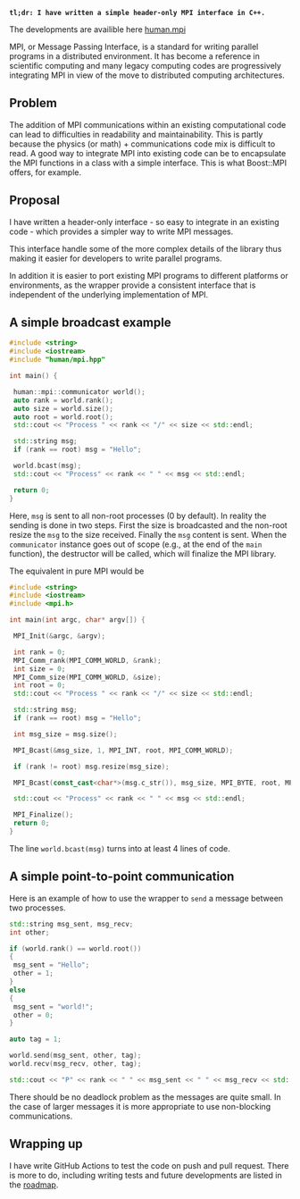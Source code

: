 <!--
title: Write a header-only object oriented interface around MPI
slug: notes/write-interface-mpi
date: 2023-04-07
description: Write interface around MPI.
categories: C++, MPI
-->

**`tl;dr: I have written a simple header-only MPI interface in C++.`**

The developments are availible here [human.mpi](https://github.com/kennethassogba/human.mpi)

MPI, or Message Passing Interface, is a standard for writing parallel programs in a distributed environment. It has become a reference in scientific computing and many legacy computing codes are progressively integrating MPI in view of the move to distributed computing architectures.

## Problem

The addition of MPI communications within an existing computational code can lead to difficulties in readability and maintainability. This is partly because the physics (or math) + communications code mix is difficult to read. A good way to integrate MPI into existing code can be to encapsulate the MPI functions in a class with a simple interface. This is what Boost::MPI offers, for example.

## Proposal

I have written a header-only interface - so easy to integrate in an existing code - which provides a simpler way to write MPI messages.

This interface handle some of the more complex details of the library thus making it easier for developers to write parallel programs.

In addition it is easier to port existing MPI programs to different platforms or environments, as the wrapper provide a consistent interface that is independent of the underlying implementation of MPI.

## A simple broadcast example

```cpp
#include <string>
#include <iostream>
#include "human/mpi.hpp"

int main() {

 human::mpi::communicator world();
 auto rank = world.rank();
 auto size = world.size();
 auto root = world.root();
 std::cout << "Process " << rank << "/" << size << std::endl;

 std::string msg;
 if (rank == root) msg = "Hello";

 world.bcast(msg);
 std::cout << "Process" << rank << " " << msg << std::endl;

 return 0;
}
```

Here, `msg` is sent to all non-root processes (0 by default). In reality the sending is done in two steps. First the size is broadcasted and the non-root resize the `msg` to the size received. Finally the `msg` content is sent. When the `communicator` instance goes out of scope (e.g., at the end of the `main` function), the destructor will be called, which will finalize the MPI library.

The equivalent in pure MPI would be

```cpp
#include <string>
#include <iostream>
#include <mpi.h>

int main(int argc, char* argv[]) {

 MPI_Init(&argc, &argv);

 int rank = 0;
 MPI_Comm_rank(MPI_COMM_WORLD, &rank);
 int size = 0;
 MPI_Comm_size(MPI_COMM_WORLD, &size);
 int root = 0;
 std::cout << "Process " << rank << "/" << size << std::endl;

 std::string msg;
 if (rank == root) msg = "Hello";

 int msg_size = msg.size();

 MPI_Bcast(&msg_size, 1, MPI_INT, root, MPI_COMM_WORLD);

 if (rank != root) msg.resize(msg_size);

 MPI_Bcast(const_cast<char*>(msg.c_str()), msg_size, MPI_BYTE, root, MPI_COMM_WORLD);

 std::cout << "Process" << rank << " " << msg << std::endl;

 MPI_Finalize();
 return 0;
}
```

The line `world.bcast(msg)` turns into at least 4 lines of code.

## A simple point-to-point communication

Here is an example of how to use the wrapper to `send` a message between two processes.

```cpp
std::string msg_sent, msg_recv;
int other;

if (world.rank() == world.root())
{
 msg_sent = "Hello";
 other = 1;
}
else
{
 msg_sent = "world!";
 other = 0;
}

auto tag = 1;

world.send(msg_sent, other, tag);
world.recv(msg_recv, other, tag);

std::cout << "P" << rank << " " << msg_sent << " " << msg_recv << std::endl;
```

There should be no deadlock problem as the messages are quite small. In the case of larger messages it is more appropriate to use non-blocking communications.

## Wrapping up

I have write GitHub Actions to test the code on push and pull request. There is more to do, including writing tests and future developments are listed in the [roadmap](https://github.com/kennethassogba/human.mpi#roadmap).
